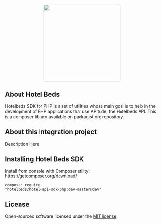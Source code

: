 <p align="center"><img src="http://media-s3-us-east-1.ceros.com/hotelbeds-group/images/2016/07/18/48bc15ea76277ce702db5e8667b58fba/logo-hb.png" width="250px"></p>

## About Hotel Beds

Hotelbeds SDK for PHP is a set of utilities whose main goal is to help in the development of PHP applications that use APItude, the Hotelbeds API. This is a composer library available on packagist.org repository.

## About this integration project

Description Here

## Installing Hotel Beds SDK

Install from console with Composer utility: https://getcomposer.org/download/

<code>composer require "hotelbeds/hotel-api-sdk-php:dev-master@dev"</code>


## License

Open-sourced software licensed under the [MIT license](http://opensource.org/licenses/MIT).
